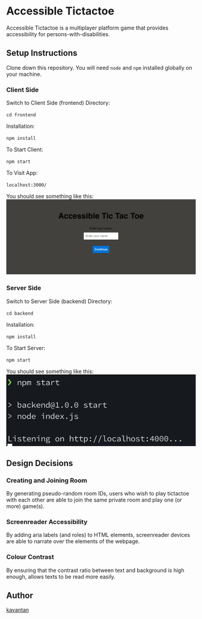 # Accessible Tictactoe

Accessible Tictactoe is a multiplayer platform game that provides accessibility for persons-with-disabilities.

## Setup Instructions

Clone down this repository. You will need `node` and `npm` installed globally on your machine.

### Client Side

Switch to Client Side (frontend) Directory:

`cd frontend`

Installation:

`npm install`

To Start Client:

`npm start`

To Visit App:

`localhost:3000/`

You should see something like this:
![Ui](docs/images/Ui.png)

### Server Side

Switch to Server Side (backend) Directory:

`cd backend`

Installation:

`npm install`

To Start Server:

`npm start`

You should see something like this:
![Server](docs/images/Server.png)

## Design Decisions

### Creating and Joining Room

By generating pseudo-random room IDs, users who wish to play tictactoe with each other are able to join the same private room and play one (or more) game(s).

### Screenreader Accessibility

By adding aria labels (and roles) to HTML elements, screenreader devices are able to narrate over the elements of the webpage.

### Colour Contrast

By ensuring that the contrast ratio between text and background is high enough, allows texts to be read more easily.

## Author

[kavantan](https://github.com/kavantan)
